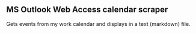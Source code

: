 ## MS Outlook Web Access calendar scraper
Gets events from my work calendar and displays in a text (markdown) file. 